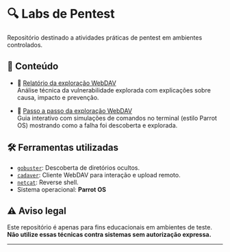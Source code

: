 # 🔍 Labs de Pentest

Repositório destinado a atividades práticas de pentest em ambientes controlados.

## 📂 Conteúdo

- 📄 [Relatório da exploração WebDAV](./README_relatorio.md)  
  Análise técnica da vulnerabilidade explorada com explicações sobre causa, impacto e prevenção.

- 🧪 [Passo a passo da exploração WebDAV](./README_passo_a_passo.md)  
  Guia interativo com simulações de comandos no terminal (estilo Parrot OS) mostrando como a falha foi descoberta e explorada.

## 🛠️ Ferramentas utilizadas

- [`gobuster`](https://github.com/OJ/gobuster): Descoberta de diretórios ocultos.
- [`cadaver`](https://webdav.org/cadaver/): Cliente WebDAV para interação e upload remoto.
- [`netcat`](https://man7.org/linux/man-pages/man1/nc.1.html): Reverse shell.
- Sistema operacional: **Parrot OS**

## ⚠️ Aviso legal

Este repositório é apenas para fins educacionais em ambientes de teste.  
**Não utilize essas técnicas contra sistemas sem autorização expressa.**

---
